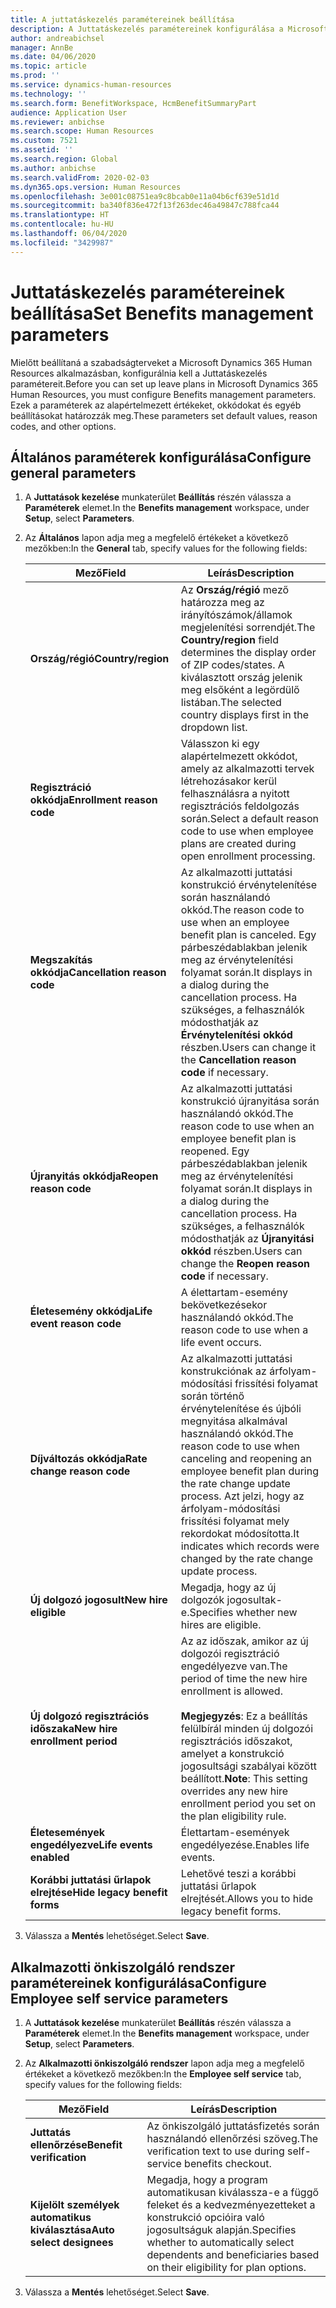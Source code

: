 ```yaml
---
title: A juttatáskezelés paramétereinek beállítása
description: A Juttatáskezelés paramétereinek konfigurálása a Microsoft Dynamics 365 Human Resources alkalmazásban.
author: andreabichsel
manager: AnnBe
ms.date: 04/06/2020
ms.topic: article
ms.prod: ''
ms.service: dynamics-human-resources
ms.technology: ''
ms.search.form: BenefitWorkspace, HcmBenefitSummaryPart
audience: Application User
ms.reviewer: anbichse
ms.search.scope: Human Resources
ms.custom: 7521
ms.assetid: ''
ms.search.region: Global
ms.author: anbichse
ms.search.validFrom: 2020-02-03
ms.dyn365.ops.version: Human Resources
ms.openlocfilehash: 3e001c08751ea9c8bcab0e11a04b6cf639e51d1d
ms.sourcegitcommit: ba340f836e472f13f263dec46a49847c788fca44
ms.translationtype: HT
ms.contentlocale: hu-HU
ms.lasthandoff: 06/04/2020
ms.locfileid: "3429987"
---
```

# <a name="set-benefits-management-parameters"></a><span data-ttu-id="e43f2-103">Juttatáskezelés paramétereinek beállítása</span><span class="sxs-lookup"><span data-stu-id="e43f2-103">Set Benefits management parameters</span></span>

<span data-ttu-id="e43f2-104">Mielőtt beállítaná a szabadságterveket a Microsoft Dynamics 365 Human Resources alkalmazásban, konfigurálnia kell a Juttatáskezelés paramétereit.</span><span class="sxs-lookup"><span data-stu-id="e43f2-104">Before you can set up leave plans in Microsoft Dynamics 365 Human Resources, you must configure Benefits management parameters.</span></span> <span data-ttu-id="e43f2-105">Ezek a paraméterek az alapértelmezett értékeket, okkódokat és egyéb beállításokat határozzák meg.</span><span class="sxs-lookup"><span data-stu-id="e43f2-105">These parameters set default values, reason codes, and other options.</span></span>

## <a name="configure-general-parameters"></a><span data-ttu-id="e43f2-106">Általános paraméterek konfigurálása</span><span class="sxs-lookup"><span data-stu-id="e43f2-106">Configure general parameters</span></span>

1. <span data-ttu-id="e43f2-107">A **Juttatások kezelése** munkaterület **Beállítás** részén válassza a **Paraméterek** elemet.</span><span class="sxs-lookup"><span data-stu-id="e43f2-107">In the **Benefits management** workspace, under **Setup**, select **Parameters**.</span></span>

2. <span data-ttu-id="e43f2-108">Az **Általános** lapon adja meg a megfelelő értékeket a következő mezőkben:</span><span class="sxs-lookup"><span data-stu-id="e43f2-108">In the **General** tab, specify values for the following fields:</span></span>

   | <span data-ttu-id="e43f2-109">Mező</span><span class="sxs-lookup"><span data-stu-id="e43f2-109">Field</span></span> | <span data-ttu-id="e43f2-110">Leírás</span><span class="sxs-lookup"><span data-stu-id="e43f2-110">Description</span></span> |
   | --- | --- |
   | <span data-ttu-id="e43f2-111">**Ország/régió**</span><span class="sxs-lookup"><span data-stu-id="e43f2-111">**Country/region**</span></span> | <span data-ttu-id="e43f2-112">Az **Ország/régió** mező határozza meg az irányítószámok/államok megjelenítési sorrendjét.</span><span class="sxs-lookup"><span data-stu-id="e43f2-112">The **Country/region** field determines the display order of ZIP codes/states.</span></span> <span data-ttu-id="e43f2-113">A kiválasztott ország jelenik meg elsőként a legördülő listában.</span><span class="sxs-lookup"><span data-stu-id="e43f2-113">The selected country displays first in the dropdown list.</span></span> |
   | <span data-ttu-id="e43f2-114">**Regisztráció okkódja**</span><span class="sxs-lookup"><span data-stu-id="e43f2-114">**Enrollment reason code**</span></span> | <span data-ttu-id="e43f2-115">Válasszon ki egy alapértelmezett okkódot, amely az alkalmazotti tervek létrehozásakor kerül felhasználásra a nyitott regisztrációs feldolgozás során.</span><span class="sxs-lookup"><span data-stu-id="e43f2-115">Select a default reason code to use when employee plans are created during open enrollment processing.</span></span> |
   | <span data-ttu-id="e43f2-116">**Megszakítás okkódja**</span><span class="sxs-lookup"><span data-stu-id="e43f2-116">**Cancellation reason code**</span></span> | <span data-ttu-id="e43f2-117">Az alkalmazotti juttatási konstrukció érvénytelenítése során használandó okkód.</span><span class="sxs-lookup"><span data-stu-id="e43f2-117">The reason code to use when an employee benefit plan is canceled.</span></span> <span data-ttu-id="e43f2-118">Egy párbeszédablakban jelenik meg az érvénytelenítési folyamat során.</span><span class="sxs-lookup"><span data-stu-id="e43f2-118">It displays in a dialog during the cancellation process.</span></span> <span data-ttu-id="e43f2-119">Ha szükséges, a felhasználók módosthatják az **Érvénytelenítési okkód** részben.</span><span class="sxs-lookup"><span data-stu-id="e43f2-119">Users can change it the **Cancellation reason code** if necessary.</span></span> |
   | <span data-ttu-id="e43f2-120">**Újranyitás okkódja**</span><span class="sxs-lookup"><span data-stu-id="e43f2-120">**Reopen reason code**</span></span> | <span data-ttu-id="e43f2-121">Az alkalmazotti juttatási konstrukció újranyitása során használandó okkód.</span><span class="sxs-lookup"><span data-stu-id="e43f2-121">The reason code to use when an employee benefit plan is reopened.</span></span> <span data-ttu-id="e43f2-122">Egy párbeszédablakban jelenik meg az érvénytelenítési folyamat során.</span><span class="sxs-lookup"><span data-stu-id="e43f2-122">It displays in a dialog during the cancellation process.</span></span> <span data-ttu-id="e43f2-123">Ha szükséges, a felhasználók módosthatják az **Újranyitási okkód** részben.</span><span class="sxs-lookup"><span data-stu-id="e43f2-123">Users can change the **Reopen reason code** if necessary.</span></span> | 
   | <span data-ttu-id="e43f2-124">**Életesemény okkódja**</span><span class="sxs-lookup"><span data-stu-id="e43f2-124">**Life event reason code**</span></span> | <span data-ttu-id="e43f2-125">A élettartam-esemény bekövetkezésekor használandó okkód.</span><span class="sxs-lookup"><span data-stu-id="e43f2-125">The reason code to use when a life event occurs.</span></span> |
   | <span data-ttu-id="e43f2-126">**Díjváltozás okkódja**</span><span class="sxs-lookup"><span data-stu-id="e43f2-126">**Rate change reason code**</span></span> | <span data-ttu-id="e43f2-127">Az alkalmazotti juttatási konstrukciónak az árfolyam-módosítási frissítési folyamat során történő érvénytelenítése és újbóli megnyitása alkalmával használandó okkód.</span><span class="sxs-lookup"><span data-stu-id="e43f2-127">The reason code to use when canceling and reopening an employee benefit plan during the rate change update process.</span></span> <span data-ttu-id="e43f2-128">Azt jelzi, hogy az árfolyam-módosítási frissítési folyamat mely rekordokat módosította.</span><span class="sxs-lookup"><span data-stu-id="e43f2-128">It indicates which records were changed by the rate change update process.</span></span> |
   | <span data-ttu-id="e43f2-129">**Új dolgozó jogosult**</span><span class="sxs-lookup"><span data-stu-id="e43f2-129">**New hire eligible**</span></span> | <span data-ttu-id="e43f2-130">Megadja, hogy az új dolgozók jogosultak-e.</span><span class="sxs-lookup"><span data-stu-id="e43f2-130">Specifies whether new hires are eligible.</span></span> |
   | <span data-ttu-id="e43f2-131">**Új dolgozó regisztrációs időszaka**</span><span class="sxs-lookup"><span data-stu-id="e43f2-131">**New hire enrollment period**</span></span> | <span data-ttu-id="e43f2-132">Az az időszak, amikor az új dolgozói regisztráció engedélyezve van.</span><span class="sxs-lookup"><span data-stu-id="e43f2-132">The period of time the new hire enrollment is allowed.</span></span></br></br><span data-ttu-id="e43f2-133">**Megjegyzés**: Ez a beállítás felülbírál minden új dolgozói regisztrációs időszakot, amelyet a konstrukció jogosultsági szabályai között beállított.</span><span class="sxs-lookup"><span data-stu-id="e43f2-133">**Note**: This setting overrides any new hire enrollment period you set on the plan eligibility rule.</span></span> | 
   | <span data-ttu-id="e43f2-134">**Életesemények engedélyezve**</span><span class="sxs-lookup"><span data-stu-id="e43f2-134">**Life events enabled**</span></span> | <span data-ttu-id="e43f2-135">Élettartam-események engedélyezése.</span><span class="sxs-lookup"><span data-stu-id="e43f2-135">Enables life events.</span></span> |
   | <span data-ttu-id="e43f2-136">**Korábbi juttatási űrlapok elrejtése**</span><span class="sxs-lookup"><span data-stu-id="e43f2-136">**Hide legacy benefit forms**</span></span> | <span data-ttu-id="e43f2-137">Lehetővé teszi a korábbi juttatási űrlapok elrejtését.</span><span class="sxs-lookup"><span data-stu-id="e43f2-137">Allows you to hide legacy benefit forms.</span></span> |

3. <span data-ttu-id="e43f2-138">Válassza a **Mentés** lehetőséget.</span><span class="sxs-lookup"><span data-stu-id="e43f2-138">Select **Save**.</span></span>

## <a name="configure-employee-self-service-parameters"></a><span data-ttu-id="e43f2-139">Alkalmazotti önkiszolgáló rendszer paramétereinek konfigurálása</span><span class="sxs-lookup"><span data-stu-id="e43f2-139">Configure Employee self service parameters</span></span>

1. <span data-ttu-id="e43f2-140">A **Juttatások kezelése** munkaterület **Beállítás** részén válassza a **Paraméterek** elemet.</span><span class="sxs-lookup"><span data-stu-id="e43f2-140">In the **Benefits management** workspace, under **Setup**, select **Parameters**.</span></span>

2. <span data-ttu-id="e43f2-141">Az **Alkalmazotti önkiszolgáló rendszer** lapon adja meg a megfelelő értékeket a következő mezőkben:</span><span class="sxs-lookup"><span data-stu-id="e43f2-141">In the **Employee self service** tab, specify values for the following fields:</span></span>

   | <span data-ttu-id="e43f2-142">Mező</span><span class="sxs-lookup"><span data-stu-id="e43f2-142">Field</span></span> | <span data-ttu-id="e43f2-143">Leírás</span><span class="sxs-lookup"><span data-stu-id="e43f2-143">Description</span></span> |
   | --- | --- |
   | <span data-ttu-id="e43f2-144">**Juttatás ellenőrzése**</span><span class="sxs-lookup"><span data-stu-id="e43f2-144">**Benefit verification**</span></span> | <span data-ttu-id="e43f2-145">Az önkiszolgáló juttatásfizetés során használandó ellenőrzési szöveg.</span><span class="sxs-lookup"><span data-stu-id="e43f2-145">The verification text to use during self-service benefits checkout.</span></span> |
   | <span data-ttu-id="e43f2-146">**Kijelölt személyek automatikus kiválasztása**</span><span class="sxs-lookup"><span data-stu-id="e43f2-146">**Auto select designees**</span></span> | <span data-ttu-id="e43f2-147">Megadja, hogy a program automatikusan kiválassza-e a függő feleket és a kedvezményezetteket a konstrukció opcióira való jogosultságuk alapján.</span><span class="sxs-lookup"><span data-stu-id="e43f2-147">Specifies whether to automatically select dependents and beneficiaries based on their eligibility for plan options.</span></span> |

3. <span data-ttu-id="e43f2-148">Válassza a **Mentés** lehetőséget.</span><span class="sxs-lookup"><span data-stu-id="e43f2-148">Select **Save**.</span></span>
